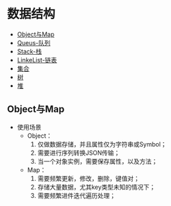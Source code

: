 # 数据结构

* [Object与Map](#Object与Map)
* [Queus-队列](#Queus-队列)
* [Stack-栈](#Stack-栈)
* [LinkeList-链表](#LinkeList-链表)
* [集合](#集合)
* [树](#树)
* [堆](#堆)


## Object与Map
* 使用场景
    * Object：
        1. 仅做数据存储，并且属性仅为字符串或Symbol；
        2. 需要进行序列转换JSON传输；
        3. 当一个对象实例，需要保存属性，以及方法；
    * Map：
        1. 需要频繁更新，修改，删除，键值对；
        2. 存储大量数据，尤其key类型未知的情况下；
        3. 需要频繁进件迭代遍历处理；
